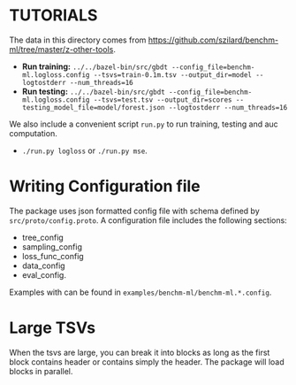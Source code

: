 TUTORIALS
==================

The data in this directory comes from https://github.com/szilard/benchm-ml/tree/master/z-other-tools.

* **Run training:**  `../../bazel-bin/src/gbdt --config_file=benchm-ml.logloss.config --tsvs=train-0.1m.tsv --output_dir=model --logtostderr --num_threads=16`
* **Run testing:**  `../../bazel-bin/src/gbdt --config_file=benchm-ml.logloss.config --tsvs=test.tsv --output_dir=scores --testing_model_file=model/forest.json --logtostderr --num_threads=16`

We also include a convenient script `run.py` to run training, testing and auc computation.
* `./run.py logloss` or `./run.py mse`.

# Writing Configuration file
The package uses json formatted config file with schema defined by `src/proto/config.proto`. A
configuration file includes the following sections:
* tree_config
* sampling_config
* loss_func_config
* data_config
* eval_config.

Examples with can be found in `examples/benchm-ml/benchm-ml.*.config`.

# Large TSVs
When the tsvs are large, you can break it into blocks as long as the first block contains header or contains simply the header. The package will load blocks in parallel.